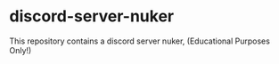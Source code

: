 # discord-server-nuker
This repository contains a discord server nuker, (Educational Purposes Only!)
